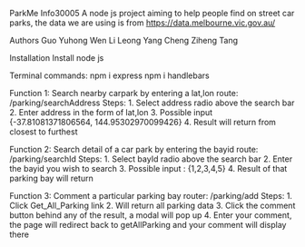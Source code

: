 ParkMe Info30005
A node js project aiming to help people find on street car parks, the data we are using is from https://data.melbourne.vic.gov.au/

Authors
Guo Yuhong
Wen Li Leong
Yang Cheng
Ziheng Tang

Installation
  Install node js
  
  Terminal commands:
    npm i express
    npm i handlebars
    
Function 1:
  Search nearby carpark by entering a lat,lon 
  route: /parking/searchAddress
  Steps: 
    1. Select address radio above the search bar
    2. Enter address in the form of lat,lon
    3. Possible input {-37.81081371806564,
        144.95302970099426}
    4. Result will return from closest to furthest 

Function 2:
  Search detail of a car park by entering the bayid
  route: /parking/searchId
  Steps:
    1. Select bayId radio above the search bar
    2. Enter the bayid you wish to search
    3. Possible input : {1,2,3,4,5}
    4. Result of that parking bay will return
   
Function 3:
  Comment a particular parking bay
  router: /parking/add
  Steps:
    1. Click Get_All_Parking link
    2. Will return all parking data
    3. Click the comment button behind any of the result, a modal will pop up
    4. Enter your comment, the page will redirect back to getAllParking and your comment will display there

